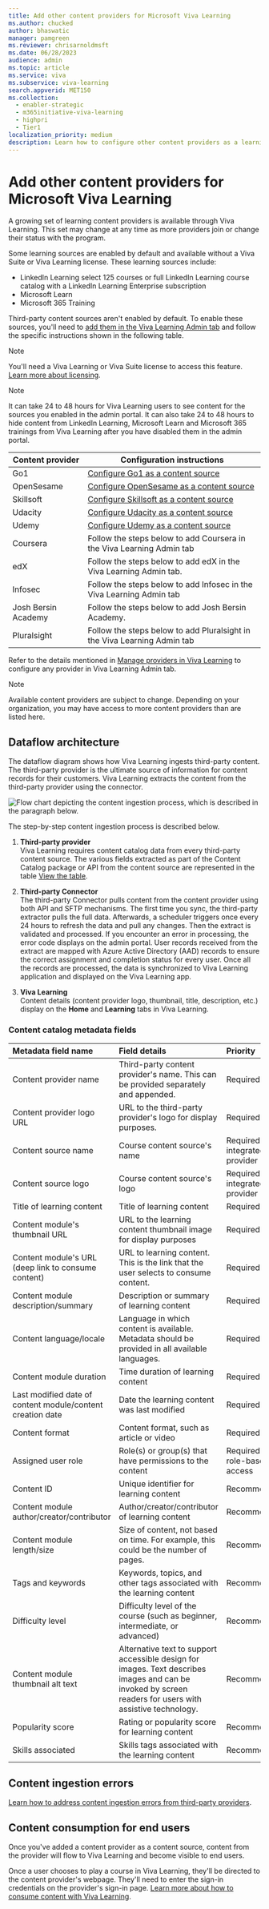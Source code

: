 ```yaml
---
title: Add other content providers for Microsoft Viva Learning
ms.author: chucked
author: bhaswatic
manager: pamgreen
ms.reviewer: chrisarnoldmsft
ms.date: 06/28/2023
audience: admin
ms.topic: article
ms.service: viva
ms.subservice: viva-learning
search.appverid: MET150
ms.collection:
  - enabler-strategic
  - m365initiative-viva-learning
  - highpri
  - Tier1
localization_priority: medium
description: Learn how to configure other content providers as a learning content source for Microsoft Viva Learning.
---
```


# Add other content providers for Microsoft Viva Learning

A growing set of learning content providers is available through Viva Learning. This set may change at any time as more providers join or change their status with the program.

Some learning sources are enabled by default and available without a Viva Suite or Viva Learning license. These learning sources include:

- LinkedIn Learning select 125 courses or full LinkedIn Learning course catalog with a LinkedIn Learning Enterprise subscription
- Microsoft Learn
- Microsoft 365 Training

Third-party content sources aren't enabled by default. To enable these sources, you'll need to [add them in the Viva Learning Admin tab](/viva/learning/use-tabs.md) and follow the specific instructions shown in the following table.

> [!NOTE]
> You'll need a Viva Learning or Viva Suite license to access this feature. [Learn more about licensing](https://www.microsoft.com/microsoft-viva/learning).

> [!NOTE]
> It can take 24 to 48 hours for Viva Learning users to see content for the sources you enabled in the admin portal. It can also take 24 to 48 hours to hide content from LinkedIn Learning, Microsoft Learn and Microsoft 365 trainings from Viva Learning after you have disabled them in the admin portal.

|Content provider  |Configuration instructions  |
|---------|---------|
|Go1     |[Configure Go1 as a content source](configure-go1-content-source.md)         |
|OpenSesame    |[Configure OpenSesame as a content source](configure-opensesame-content-source.md)    |
|Skillsoft     |[Configure Skillsoft as a content source](configure-skillsoft-content-source.md)         |
|Udacity    |[Configure Udacity as a content source](configure-udacity-content-source.md)    |
|Udemy   |[Configure Udemy as a content source](configure-udemy-content-source.md)         |
|Coursera    |Follow the steps below to add Coursera in the Viva Learning Admin tab   |
|edX    |Follow the steps below to add edX in the Viva Learning Admin tab.    |
|Infosec    |Follow the steps below to add Infosec in the Viva Learning Admin tab   |
|Josh Bersin Academy    |Follow the steps below to add Josh Bersin Academy.    |
|Pluralsight    |Follow the steps below to add Pluralsight in the Viva Learning Admin tab   |

 


Refer to the details mentioned in [Manage providers in Viva Learning](/viva/learning/use-tabs.md) to configure any provider in Viva Learning Admin tab. 

> [!NOTE]
> Available content providers are subject to change. Depending on your organization, you may have access to more content providers than are listed here.

## Dataflow architecture

The dataflow diagram shows how Viva Learning ingests third-party content. The third-party provider is the ultimate source of information for content records for their customers. Viva Learning extracts the content from the third-party provider using the connector.

![Flow chart depicting the content ingestion process, which is described in the paragraph below.](../media/learning/3p-dataflow.png)

The step-by-step content ingestion process is described below.

1. **Third-party provider** <br> Viva Learning requires content catalog data from every third-party content source. The various fields extracted as part of the Content Catalog package or API from the content source are represented in the table [View the table](#content-catalog-metadata-fields).

2. **Third-party Connector** <br> The third-party Connector pulls content from the content provider using both API and SFTP mechanisms. The first time you sync, the third-party extractor pulls the full data. Afterwards, a scheduler triggers once every 24 hours to refresh the data and pull any changes. Then the extract is validated and processed. If you encounter an error in processing, the error code displays on the admin portal. User records received from the extract are mapped with Azure Active Directory (AAD) records to ensure the correct assignment and completion status for every user. Once all the records are processed, the data is synchronized to Viva Learning application and displayed on the Viva Learning app.

3. **Viva Learning** <br> Content details (content provider logo, thumbnail, title, description, etc.) display on the **Home** and **Learning** tabs in Viva Learning.

### Content catalog metadata fields

|Metadata field name |Field details |Priority |
|:-------------------|:-------------|:--------|
|Content provider name | Third-party content provider's name. This can be provided separately and appended. |Required |
|Content provider logo URL | URL to the third-party provider's logo for display purposes. |Required |
|Content source name |Course content source's name |Required if integrated with provider |
|Content source logo |Course content source's logo |Required if integrated with provider |
|Title of learning content |Title of learning content |Required |
|Content module's thumbnail URL |URL to the learning content thumbnail image for display purposes |Required |
|Content module's URL (deep link to consume content) |URL to learning content. This is the link that the user selects to consume content. |Required |
|Content module description/summary |Description or summary of learning content |Required |
|Content language/locale |Language in which content is available. Metadata should be provided in all available languages. |Required |
|Content module duration |Time duration of learning content |Required |
|Last modified date of content module/content creation date |Date the learning content was last modified |Required |
|Content format |Content format, such as article or video |Required |
|Assigned user role |Role(s) or group(s) that have permissions to the content  |Required for role-based access |
|Content ID |Unique identifier for learning content |Recommended |
|Content module author/creator/contributor |Author/creator/contributor of learning content |Recommended |
|Content module length/size |Size of content, not based on time. For example, this could be the number of pages. |Recommended |
|Tags and keywords |Keywords, topics, and other tags associated with the learning content |Recommended |
|Difficulty level |Difficulty level of the course (such as beginner, intermediate, or advanced) |Recommended |
|Content module thumbnail alt text |Alternative text to support accessible design for images. Text describes images and can be invoked by screen readers for users with assistive technology. |Recommended |
|Popularity score |Rating or popularity score for learning content |Recommended |
|Skills associated |Skills tags associated with the learning content |Recommended |

## Content ingestion errors

[Learn how to address content ingestion errors from third-party providers](provider-content-ingestion-errors.md).

## Content consumption for end users

Once you've added a content provider as a content source, content from the provider will flow to Viva Learning and become visible to end users.

Once a user chooses to play a course in Viva Learning, they'll be directed to the content provider's webpage. They'll need to enter the sign-in credentials on the provider's sign-in page. [Learn more about how to consume content with Viva Learning](https://support.microsoft.com/office/01bfed12-c327-41e0-a68f-7fa527dcc98a).
